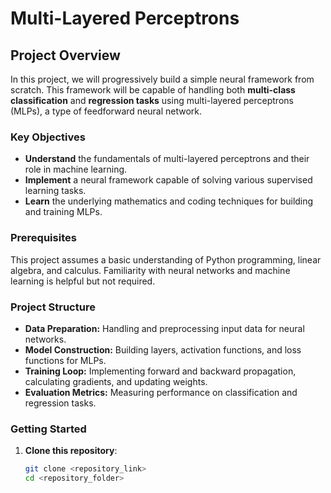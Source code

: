 # Multi-Layered Perceptrons
## Project Overview

In this project, we will progressively build a simple neural framework from scratch. This framework will be capable of handling both **multi-class classification** and **regression tasks** using multi-layered perceptrons (MLPs), a type of feedforward neural network.

### Key Objectives
- **Understand** the fundamentals of multi-layered perceptrons and their role in machine learning.
- **Implement** a neural framework capable of solving various supervised learning tasks.
- **Learn** the underlying mathematics and coding techniques for building and training MLPs.

### Prerequisites
This project assumes a basic understanding of Python programming, linear algebra, and calculus. Familiarity with neural networks and machine learning is helpful but not required.

### Project Structure
- **Data Preparation:** Handling and preprocessing input data for neural networks.
- **Model Construction:** Building layers, activation functions, and loss functions for MLPs.
- **Training Loop:** Implementing forward and backward propagation, calculating gradients, and updating weights.
- **Evaluation Metrics:** Measuring performance on classification and regression tasks.

### Getting Started
1. **Clone this repository**:
   ```bash
   git clone <repository_link>
   cd <repository_folder>
